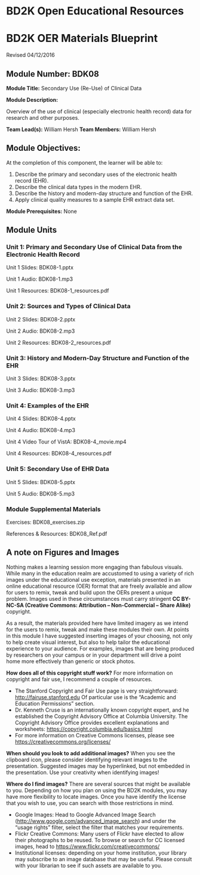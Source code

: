 # BD2K Open Educational Resources


# BD2K OER Materials Blueprint

Revised 04/12/2016

## Module Number: BDK08

**Module Title:** Secondary Use (Re-Use) of Clinical Data

**Module Description:**

Overview of the use of clinical (especially electronic health record) data for research and other purposes.

**Team Lead(s):** William Hersh
**Team Members:** William Hersh

## Module Objectives:

At the completion of this component, the learner will be able to:

1. Describe the primary and secondary uses of the electronic health record (EHR).
2. Describe the clinical data types in the modern EHR.
3. Describe the history and modern-day structure and function of the EHR.
4. Apply clinical quality measures to a sample EHR extract data set.

**Module Prerequisites:** None

## Module Units
### Unit 1: Primary and Secondary Use of Clinical Data from the Electronic Health Record

Unit 1 Slides: BDK08-1.pptx

Unit 1 Audio: BDK08-1.mp3

Unit 1 Resources: BDK08-1\_resources.pdf

### Unit 2: Sources and Types of Clinical Data

Unit 2 Slides: BDK08-2.pptx

Unit 2 Audio: BDK08-2.mp3

Unit 2 Resources: BDK08-2\_resources.pdf

### Unit 3: History and Modern-Day Structure and Function of the EHR

Unit 3 Slides: BDK08-3.pptx

Unit 3 Audio: BDK08-3.mp3

### Unit 4: Examples of the EHR

Unit 4 Slides: BDK08-4.pptx

Unit 4 Audio: BDK08-4.mp3

Unit 4 Video Tour of VistA: BDK08-4\_movie.mp4

Unit 4 Resources: BDK08-4\_resources.pdf

### Unit 5: Secondary Use of EHR Data

Unit 5 Slides: BDK08-5.pptx

Unit 5 Audio: BDK08-5.mp3

### Module Supplemental Materials

Exercises: BDK08\_exercises.zip

References & Resources: BDK08\_Ref.pdf

## A note on Figures and Images

Nothing makes a learning session more engaging than fabulous visuals.  While many in the education realm are accustomed to using a variety of rich images under the educational use exception, materials presented in an online educational resource (OER) format that are freely available and allow for users to remix, tweak and build upon the OERs present a unique problem.  Images used in these circumstances must carry stringent **CC BY-NC-SA (Creative Commons: Attribution – Non-Commercial – Share Alike)** copyright.

As a result, the materials provided here have limited imagery as we intend for the users to remix, tweak and make these modules their own.  At points in this module I have suggested inserting images of your choosing, not only to help create visual interest, but also to help tailor the educational experience to your audience.  For examples, images that are being produced by researchers on your campus or in your department will drive a point home more effectively than generic or stock photos.

**How does all of this copyright stuff work?**  For more information on copyright and fair use, I recommend a couple of resources.

- The Stanford Copyright and Fair Use page is very straightforward: http://fairuse.stanford.edu  Of particular use is the “Academic and Education Permissions” section.  
- Dr. Kenneth Cruse is an internationally known copyright expert, and he established the Copyright Advisory Office at Columbia University.  The Copyright Advisory Office provides excellent explanations and worksheets: https://copyright.columbia.edu/basics.html 
- For more information on Creative Commons licenses, please see https://creativecommons.org/licenses/

**When should you look to add additional images?**  When you see the clipboard icon, please consider identifying relevant images to the presentation.  Suggested images may be hyperlinked, but not embedded in the presentation.  Use your creativity when identifying images!  

**Where do I find images?** There are several sources that might be available to you.  Depending on how you plan on using the BD2K modules, you may have more flexibility to locate images.  Once you have identify the license that you wish to use, you can search with those restrictions in mind.

- Google Images:  Head to Google Advanced Image Search (http://www.google.com/advanced_image_search) and under the “usage rights” filter, select the filter that matches your requirements.
- Flickr Creative Commons:  Many users of Flickr have elected to allow their photographs to be reused.  To browse or search for CC licensed images, head to https://www.flickr.com/creativecommons/  
- Institutional licenses: depending on your home institution, your library may subscribe to an image database that may be useful.  Please consult with your librarian to see if such assets are available to you.
